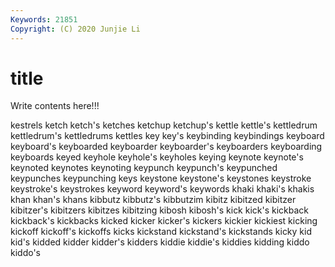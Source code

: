 ```yaml
---
Keywords: 21851
Copyright: (C) 2020 Junjie Li
---
```


# title

Write contents here!!!

kestrels
ketch 
ketch's 
ketches 
ketchup 
ketchup's 
kettle 
kettle's 
kettledrum 
kettledrum's 
kettledrums
kettles 
key 
key's 
keybinding 
keybindings 
keyboard 
keyboard's 
keyboarded 
keyboarder 
keyboarder's
keyboarders 
keyboarding 
keyboards 
keyed 
keyhole 
keyhole's 
keyholes 
keying 
keynote 
keynote's
keynoted 
keynotes 
keynoting 
keypunch 
keypunch's 
keypunched 
keypunches 
keypunching 
keys 
keystone
keystone's 
keystones 
keystroke 
keystroke's 
keystrokes 
keyword 
keyword's 
keywords 
khaki 
khaki's
khakis 
khan 
khan's 
khans 
kibbutz 
kibbutz's 
kibbutzim 
kibitz 
kibitzed 
kibitzer
kibitzer's 
kibitzers 
kibitzes 
kibitzing 
kibosh 
kibosh's 
kick 
kick's 
kickback 
kickback's
kickbacks 
kicked 
kicker 
kicker's 
kickers 
kickier 
kickiest 
kicking 
kickoff 
kickoff's
kickoffs 
kicks 
kickstand 
kickstand's 
kickstands 
kicky 
kid 
kid's 
kidded 
kidder
kidder's 
kidders 
kiddie 
kiddie's 
kiddies 
kidding 
kiddo 
kiddo's 
